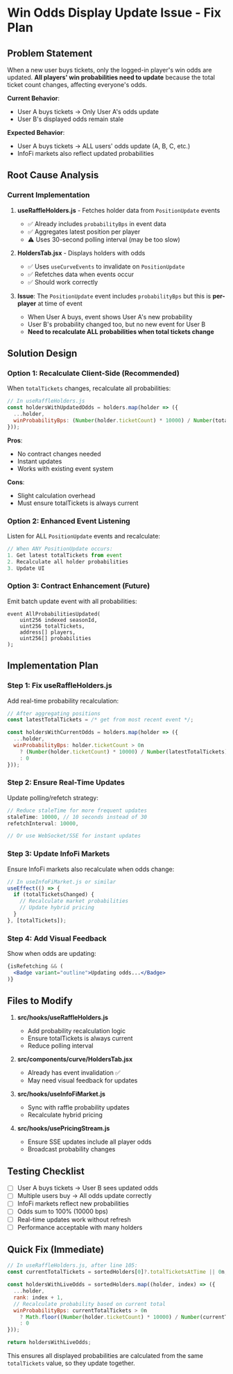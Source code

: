 # Win Odds Display Update Issue - Fix Plan

## Problem Statement

When a new user buys tickets, only the logged-in player's win odds are updated. **All players' win probabilities need to update** because the total ticket count changes, affecting everyone's odds.

**Current Behavior**: 
- User A buys tickets → Only User A's odds update
- User B's displayed odds remain stale

**Expected Behavior**:
- User A buys tickets → ALL users' odds update (A, B, C, etc.)
- InfoFi markets also reflect updated probabilities

## Root Cause Analysis

### Current Implementation

1. **useRaffleHolders.js** - Fetches holder data from `PositionUpdate` events
   - ✅ Already includes `probabilityBps` in event data
   - ✅ Aggregates latest position per player
   - ⚠️ Uses 30-second polling interval (may be too slow)

2. **HoldersTab.jsx** - Displays holders with odds
   - ✅ Uses `useCurveEvents` to invalidate on `PositionUpdate`
   - ✅ Refetches data when events occur
   - ✅ Should work correctly

3. **Issue**: The `PositionUpdate` event includes `probabilityBps` but this is **per-player** at time of event
   - When User A buys, event shows User A's new probability
   - User B's probability changed too, but no new event for User B
   - **Need to recalculate ALL probabilities when total tickets change**

## Solution Design

### Option 1: Recalculate Client-Side (Recommended)

When `totalTickets` changes, recalculate all probabilities:

```javascript
// In useRaffleHolders.js
const holdersWithUpdatedOdds = holders.map(holder => ({
  ...holder,
  winProbabilityBps: (Number(holder.ticketCount) * 10000) / Number(totalTickets)
}));
```

**Pros**:
- No contract changes needed
- Instant updates
- Works with existing event system

**Cons**:
- Slight calculation overhead
- Must ensure totalTickets is always current

### Option 2: Enhanced Event Listening

Listen for ALL `PositionUpdate` events and recalculate:

```javascript
// When ANY PositionUpdate occurs:
1. Get latest totalTickets from event
2. Recalculate all holder probabilities
3. Update UI
```

### Option 3: Contract Enhancement (Future)

Emit batch update event with all probabilities:

```solidity
event AllProbabilitiesUpdated(
    uint256 indexed seasonId,
    uint256 totalTickets,
    address[] players,
    uint256[] probabilities
);
```

## Implementation Plan

### Step 1: Fix useRaffleHolders.js

Add real-time probability recalculation:

```javascript
// After aggregating positions
const latestTotalTickets = /* get from most recent event */;

const holdersWithCurrentOdds = holders.map(holder => ({
  ...holder,
  winProbabilityBps: holder.ticketCount > 0n 
    ? (Number(holder.ticketCount) * 10000) / Number(latestTotalTickets)
    : 0
}));
```

### Step 2: Ensure Real-Time Updates

Update polling/refetch strategy:

```javascript
// Reduce staleTime for more frequent updates
staleTime: 10000, // 10 seconds instead of 30
refetchInterval: 10000,

// Or use WebSocket/SSE for instant updates
```

### Step 3: Update InfoFi Markets

Ensure InfoFi markets also recalculate when odds change:

```javascript
// In useInfoFiMarket.js or similar
useEffect(() => {
  if (totalTicketsChanged) {
    // Recalculate market probabilities
    // Update hybrid pricing
  }
}, [totalTickets]);
```

### Step 4: Add Visual Feedback

Show when odds are updating:

```jsx
{isRefetching && (
  <Badge variant="outline">Updating odds...</Badge>
)}
```

## Files to Modify

1. **src/hooks/useRaffleHolders.js**
   - Add probability recalculation logic
   - Ensure totalTickets is always current
   - Reduce polling interval

2. **src/components/curve/HoldersTab.jsx**
   - Already has event invalidation ✅
   - May need visual feedback for updates

3. **src/hooks/useInfoFiMarket.js**
   - Sync with raffle probability updates
   - Recalculate hybrid pricing

4. **src/hooks/usePricingStream.js**
   - Ensure SSE updates include all player odds
   - Broadcast probability changes

## Testing Checklist

- [ ] User A buys tickets → User B sees updated odds
- [ ] Multiple users buy → All odds update correctly
- [ ] InfoFi markets reflect new probabilities
- [ ] Odds sum to 100% (10000 bps)
- [ ] Real-time updates work without refresh
- [ ] Performance acceptable with many holders

## Quick Fix (Immediate)

```javascript
// In useRaffleHolders.js, after line 105:
const currentTotalTickets = sortedHolders[0]?.totalTicketsAtTime || 0n;

const holdersWithLiveOdds = sortedHolders.map((holder, index) => ({
  ...holder,
  rank: index + 1,
  // Recalculate probability based on current total
  winProbabilityBps: currentTotalTickets > 0n
    ? Math.floor((Number(holder.ticketCount) * 10000) / Number(currentTotalTickets))
    : 0
}));

return holdersWithLiveOdds;
```

This ensures all displayed probabilities are calculated from the same `totalTickets` value, so they update together.
